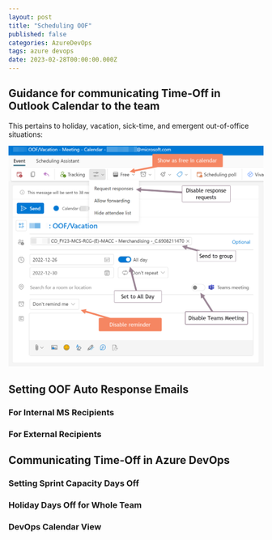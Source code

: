 ```yaml
---
layout: post
title: "Scheduling OOF"
published: false
categories: AzureDevOps
tags: azure devops
date: 2023-02-28T00:00:00.000Z
---
```


## Guidance for communicating Time-Off in Outlook Calendar to the team

This pertains to holiday, vacation, sick-time, and emergent out-of-office situations:

![Out of Facility: OOF](./images/OutOfFacilityComm.png)

## Setting OOF Auto Response Emails

### For Internal MS Recipients

### For External Recipients

## Communicating Time-Off in Azure DevOps

### Setting Sprint Capacity Days Off

### Holiday Days Off for Whole Team

### DevOps Calendar View
